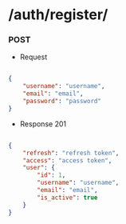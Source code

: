 # /auth/register/
### POST
+ Request
```json

{
    "username": "username",
    "email": "email",
    "password": "password"
}

```
+ Response 201

```json

{
    "refresh": "refresh token",
    "access": "access token",
    "user": {
        "id": 1,
        "username": "username",
        "email": "email",
        "is_active": true
    }
}

```